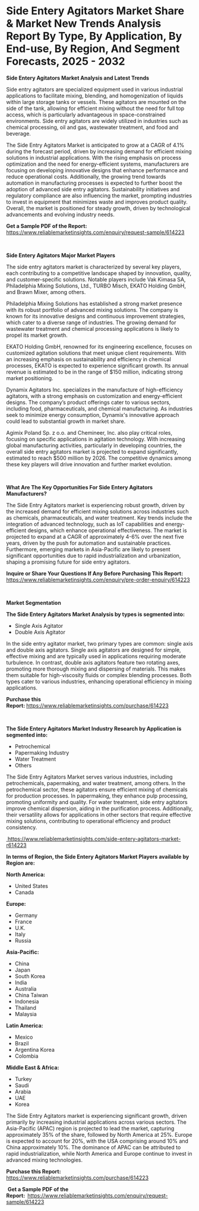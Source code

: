 <p><h1>Side Entery Agitators Market Share & Market New Trends Analysis Report By Type, By Application, By End-use, By Region, And Segment Forecasts, 2025 - 2032</h1></p><p><strong>Side Entery Agitators Market Analysis and Latest Trends</strong></p>
<p><p>Side entry agitators are specialized equipment used in various industrial applications to facilitate mixing, blending, and homogenization of liquids within large storage tanks or vessels. These agitators are mounted on the side of the tank, allowing for efficient mixing without the need for full top access, which is particularly advantageous in space-constrained environments. Side entry agitators are widely utilized in industries such as chemical processing, oil and gas, wastewater treatment, and food and beverage.</p><p>The Side Entry Agitators Market is anticipated to grow at a CAGR of 4.1% during the forecast period, driven by increasing demand for efficient mixing solutions in industrial applications. With the rising emphasis on process optimization and the need for energy-efficient systems, manufacturers are focusing on developing innovative designs that enhance performance and reduce operational costs. Additionally, the growing trend towards automation in manufacturing processes is expected to further boost the adoption of advanced side entry agitators. Sustainability initiatives and regulatory compliance are also influencing the market, prompting industries to invest in equipment that minimizes waste and improves product quality. Overall, the market is positioned for steady growth, driven by technological advancements and evolving industry needs.</p></p>
<p><strong>Get a Sample PDF of the Report:&nbsp;</strong> <a href="https://www.reliablemarketinsights.com/enquiry/request-sample/614223?utm_campaign=3359&utm_medium=2&utm_source=Github&utm_content=ia&utm_term=19042025&utm_id=side-entery-agitators">https://www.reliablemarketinsights.com/enquiry/request-sample/614223</a></p>
<p>&nbsp;</p>
<p><strong>Side Entery Agitators Major Market Players</strong></p>
<p><p>The side entry agitators market is characterized by several key players, each contributing to a competitive landscape shaped by innovation, quality, and customer-specific solutions. Notable players include Vak Kimasa SA, Philadelphia Mixing Solutions, Ltd., TURBO Misch, EKATO Holding GmbH, and Brawn Mixer, among others.</p><p>Philadelphia Mixing Solutions has established a strong market presence with its robust portfolio of advanced mixing solutions. The company is known for its innovative designs and continuous improvement strategies, which cater to a diverse range of industries. The growing demand for wastewater treatment and chemical processing applications is likely to propel its market growth.</p><p>EKATO Holding GmbH, renowned for its engineering excellence, focuses on customized agitation solutions that meet unique client requirements. With an increasing emphasis on sustainability and efficiency in chemical processes, EKATO is expected to experience significant growth. Its annual revenue is estimated to be in the range of $150 million, indicating strong market positioning.</p><p>Dynamix Agitators Inc. specializes in the manufacture of high-efficiency agitators, with a strong emphasis on customization and energy-efficient designs. The company’s product offerings cater to various sectors, including food, pharmaceuticals, and chemical manufacturing. As industries seek to minimize energy consumption, Dynamix's innovative approach could lead to substantial growth in market share.</p><p>Agimix Poland Sp. z o.o. and Chemineer, Inc. also play critical roles, focusing on specific applications in agitation technology. With increasing global manufacturing activities, particularly in developing countries, the overall side entry agitators market is projected to expand significantly, estimated to reach $500 million by 2026. The competitive dynamics among these key players will drive innovation and further market evolution.</p></p>
<p>&nbsp;</p>
<p><strong>What Are The Key Opportunities For Side Entery Agitators Manufacturers?</strong></p>
<p><p>The Side Entry Agitators market is experiencing robust growth, driven by the increased demand for efficient mixing solutions across industries such as chemicals, pharmaceuticals, and water treatment. Key trends include the integration of advanced technology, such as IoT capabilities and energy-efficient designs, which enhance operational effectiveness. The market is projected to expand at a CAGR of approximately 4-6% over the next five years, driven by the push for automation and sustainable practices. Furthermore, emerging markets in Asia-Pacific are likely to present significant opportunities due to rapid industrialization and urbanization, shaping a promising future for side entry agitators.</p></p>
<p><strong>Inquire or Share Your Questions If Any Before Purchasing This Report:</strong> <a href="https://www.reliablemarketinsights.com/enquiry/pre-order-enquiry/614223?utm_campaign=3359&utm_medium=2&utm_source=Github&utm_content=ia&utm_term=19042025&utm_id=side-entery-agitators">https://www.reliablemarketinsights.com/enquiry/pre-order-enquiry/614223</a></p>
<p>&nbsp;</p>
<p><strong>Market Segmentation</strong></p>
<p><strong>The Side Entery Agitators Market Analysis by types is segmented into:</strong></p>
<p><ul><li>Single Axis Agitator</li><li>Double Axis Agitator</li></ul></p>
<p><p>In the side entry agitator market, two primary types are common: single axis and double axis agitators. Single axis agitators are designed for simple, effective mixing and are typically used in applications requiring moderate turbulence. In contrast, double axis agitators feature two rotating axes, promoting more thorough mixing and dispersing of materials. This makes them suitable for high-viscosity fluids or complex blending processes. Both types cater to various industries, enhancing operational efficiency in mixing applications.</p></p>
<p><strong>Purchase this Report:&nbsp;</strong><a href="https://www.reliablemarketinsights.com/purchase/614223?utm_campaign=3359&utm_medium=2&utm_source=Github&utm_content=ia&utm_term=19042025&utm_id=side-entery-agitators">https://www.reliablemarketinsights.com/purchase/614223</a></p>
<p>&nbsp;</p>
<p><strong>The Side Entery Agitators Market Industry Research by Application is segmented into:</strong></p>
<p><ul><li>Petrochemical</li><li>Papermaking Industry</li><li>Water Treatment</li><li>Others</li></ul></p>
<p><p>The Side Entry Agitators Market serves various industries, including petrochemicals, papermaking, and water treatment, among others. In the petrochemical sector, these agitators ensure efficient mixing of chemicals for production processes. In papermaking, they enhance pulp processing, promoting uniformity and quality. For water treatment, side entry agitators improve chemical dispersion, aiding in the purification process. Additionally, their versatility allows for applications in other sectors that require effective mixing solutions, contributing to operational efficiency and product consistency.</p></p>
<p><a href="https://www.reliablemarketinsights.com/side-entery-agitators-market-r614223?utm_campaign=3359&utm_medium=2&utm_source=Github&utm_content=ia&utm_term=19042025&utm_id=side-entery-agitators">&nbsp;https://www.reliablemarketinsights.com/side-entery-agitators-market-r614223</a></p>
<p><strong>In terms of Region, the Side Entery Agitators Market Players available by Region are:</strong></p>
<p>
    <p> <strong> North America: </strong>
        <ul>
            <li>United States</li>
            <li>Canada</li>
        </ul>
        </p> 
    <p> <strong> Europe: </strong>
        <ul>
            <li>Germany</li>
            <li>France</li>
            <li>U.K.</li>
            <li>Italy</li>
            <li>Russia</li>
        </ul>
        </p> 
    <p> <strong> Asia-Pacific: </strong>
        <ul>
            <li>China</li>
            <li>Japan</li>
            <li>South Korea</li>
            <li>India</li>
            <li>Australia</li>
            <li>China Taiwan</li>
            <li>Indonesia</li>
            <li>Thailand</li>
            <li>Malaysia</li>
        </ul>
        </p> 
    <p> <strong> Latin America: </strong>
        <ul>
            <li>Mexico</li>
            <li>Brazil</li>
            <li>Argentina Korea</li>
            <li>Colombia</li>
        </ul>
        </p> 
    <p> <strong> Middle East & Africa: </strong>
        <ul>
            <li>Turkey</li>
            <li>Saudi</li>
            <li>Arabia</li>
            <li>UAE</li>
            <li>Korea</li>
        </ul>
    </p>
    </p>
<p><p>The Side Entry Agitators market is experiencing significant growth, driven primarily by increasing industrial applications across various sectors. The Asia-Pacific (APAC) region is projected to lead the market, capturing approximately 35% of the share, followed by North America at 25%. Europe is expected to account for 20%, with the USA comprising around 10% and China approximately 10%. The dominance of APAC can be attributed to rapid industrialization, while North America and Europe continue to invest in advanced mixing technologies.</p></p>
<p><strong>Purchase this Report: </strong><a href="https://www.reliablemarketinsights.com/purchase/614223?utm_campaign=3359&utm_medium=2&utm_source=Github&utm_content=ia&utm_term=19042025&utm_id=side-entery-agitators">https://www.reliablemarketinsights.com/purchase/614223</a></p>
<p>&nbsp;<strong>Get a Sample PDF of the Report:&nbsp;&nbsp;</strong><a href="https://www.reliablemarketinsights.com/enquiry/request-sample/614223?utm_campaign=3359&utm_medium=2&utm_source=Github&utm_content=ia&utm_term=19042025&utm_id=side-entery-agitators">https://www.reliablemarketinsights.com/enquiry/request-sample/614223</a></p>
<p><strong></strong></p>
<p><p></p><p></p><p></p></p>